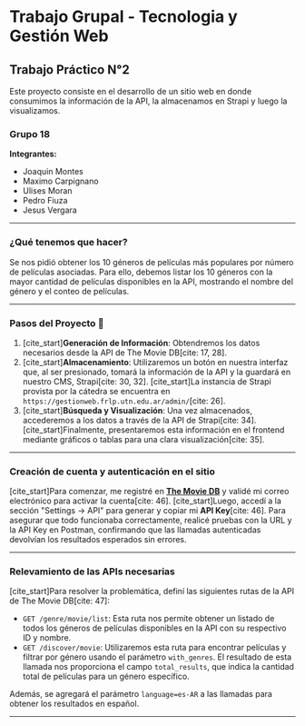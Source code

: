 # Trabajo Grupal - Tecnologia y Gestión Web

## Trabajo Práctico N°2

Este proyecto consiste en el desarrollo de un sitio web en donde consumimos la información de la API, la almacenamos en Strapi y luego la visualizamos.

### Grupo 18

**Integrantes:**
- Joaquin Montes
- Maximo Carpignano
- Ulises Moran
- Pedro Fiuza
- Jesus Vergara

---

### ¿Qué tenemos que hacer?
Se nos pidió obtener los 10 géneros de películas más populares por número de películas asociadas. Para ello, debemos listar los 10 géneros con la mayor cantidad de películas disponibles en la API, mostrando el nombre del género y el conteo de películas.

---

### Pasos del Proyecto 📝

1.  [cite_start]**Generación de Información**: Obtendremos los datos necesarios desde la API de The Movie DB[cite: 17, 28].
2.  [cite_start]**Almacenamiento**: Utilizaremos un botón en nuestra interfaz que, al ser presionado, tomará la información de la API y la guardará en nuestro CMS, Strapi[cite: 30, 32]. [cite_start]La instancia de Strapi provista por la cátedra se encuentra en `https://gestionweb.frlp.utn.edu.ar/admin/`[cite: 26].
3.  [cite_start]**Búsqueda y Visualización**: Una vez almacenados, accederemos a los datos a través de la API de Strapi[cite: 34]. [cite_start]Finalmente, presentaremos esta información en el frontend mediante gráficos o tablas para una clara visualización[cite: 35].

---

### Creación de cuenta y autenticación en el sitio

[cite_start]Para comenzar, me registré en **[The Movie DB](https://developer.themoviedb.org)** y validé mi correo electrónico para activar la cuenta[cite: 46]. [cite_start]Luego, accedí a la sección "Settings → API" para generar y copiar mi **API Key**[cite: 46]. Para asegurar que todo funcionaba correctamente, realicé pruebas con la URL y la API Key en Postman, confirmando que las llamadas autenticadas devolvían los resultados esperados sin errores.

---

### Relevamiento de las APIs necesarias

[cite_start]Para resolver la problemática, definí las siguientes rutas de la API de The Movie DB[cite: 47]:

-   `GET /genre/movie/list`: Esta ruta nos permite obtener un listado de todos los géneros de películas disponibles en la API con su respectivo ID y nombre.
-   `GET /discover/movie`: Utilizaremos esta ruta para encontrar películas y filtrar por género usando el parámetro `with_genres`. El resultado de esta llamada nos proporciona el campo `total_results`, que indica la cantidad total de películas para un género específico.

Además, se agregará el parámetro `language=es-AR` a las llamadas para obtener los resultados en español.

---

